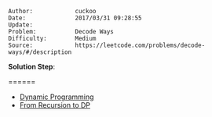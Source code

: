 
    Author:            cuckoo
    Date:              2017/03/31 09:28:55
    Update:            
    Problem:           Decode Ways
    Difficulty:        Medium
    Source:            https://leetcode.com/problems/decode-ways/#/description

__Solution Step__:


======
 - [Dynamic Programming](https://discuss.leetcode.com/topic/7025/a-concise-dp-solution)
 - [From Recursion to DP](https://discuss.leetcode.com/topic/66080/evolve-from-recursion-to-dp)

